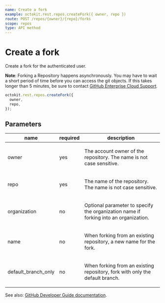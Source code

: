 ```yaml
---
name: Create a fork
example: octokit.rest.repos.createFork({ owner, repo })
route: POST /repos/{owner}/{repo}/forks
scope: repos
type: API method
---
```


# Create a fork

Create a fork for the authenticated user.

**Note**: Forking a Repository happens asynchronously. You may have to wait a short period of time before you can access the git objects. If this takes longer than 5 minutes, be sure to contact [GitHub Enterprise Cloud Support](https://support.github.com/contact?tags=dotcom-rest-api).

```js
octokit.rest.repos.createFork({
  owner,
  repo,
});
```

## Parameters

<table>
  <thead>
    <tr>
      <th>name</th>
      <th>required</th>
      <th>description</th>
    </tr>
  </thead>
  <tbody>
    <tr><td>owner</td><td>yes</td><td>

The account owner of the repository. The name is not case sensitive.

</td></tr>
<tr><td>repo</td><td>yes</td><td>

The name of the repository. The name is not case sensitive.

</td></tr>
<tr><td>organization</td><td>no</td><td>

Optional parameter to specify the organization name if forking into an organization.

</td></tr>
<tr><td>name</td><td>no</td><td>

When forking from an existing repository, a new name for the fork.

</td></tr>
<tr><td>default_branch_only</td><td>no</td><td>

When forking from an existing repository, fork with only the default branch.

</td></tr>
  </tbody>
</table>

See also: [GitHub Developer Guide documentation](https://docs.github.com/enterprise-cloud@latest//rest/reference/repos#create-a-fork).
